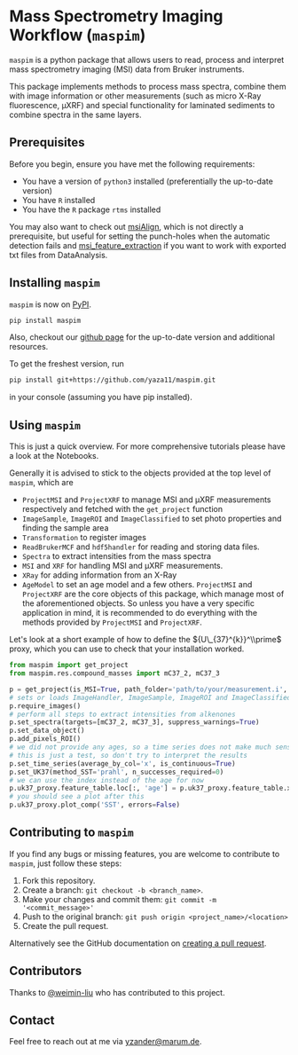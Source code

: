 # Mass Spectrometry Imaging Workflow (`maspim`)

`maspim` is a python package that allows users to read, process and interpret mass spectrometry imaging (MSI) data from Bruker instruments.

This package implements methods to process mass spectra, combine them with image information or other measurements (such as micro X-Ray fluorescence, µXRF) and special functionality for laminated sediments to combine spectra in the same layers.

## Prerequisites

Before you begin, ensure you have met the following requirements:
<!--- These are just example requirements. Add, duplicate or remove as required --->

* You have a version of `python3` installed (preferentially the up-to-date version)
* You have `R` installed
* You have the `R` package `rtms` installed

You may also want to check out [msiAlign](https://github.com/weimin-liu/msiAlign), which is not directly a prerequisite, but useful for setting the punch-holes when the automatic detection fails and [msi_feature_extraction](https://github.com/weimin-liu/msi_feature_extraction) if you want to work with exported txt files from DataAnalysis.

## Installing `maspim`

`maspim` is now on [PyPI](https://pypi.org/project/maspim/). 
```bash
pip install maspim
```

Also, checkout our [github page](https://github.com/yaza11/maspim) for the up-to-date version and additional resources.

To get the freshest version, run

```bash
pip install git+https://github.com/yaza11/maspim.git
```

in your console (assuming you have pip installed).

## Using `maspim`

This is just a quick overview. For more comprehensive tutorials please have a look at the Notebooks.

Generally it is advised to stick to the objects provided at the top level of `maspim`, which are

* `ProjectMSI` and `ProjectXRF` to manage MSI and µXRF measurements respectively and fetched with the `get_project` function
* `ImageSample`, `ImageROI` and `ImageClassified` to set photo properties and finding the sample area
* `Transformation` to register images
* `ReadBrukerMCF` and `hdf5handler` for reading and storing data files.
* `Spectra` to extract intensities from the mass spectra
* `MSI` and `XRF` for handling MSI and µXRF measurements.
* `XRay` for adding information from an X-Ray
* `AgeModel` to set an age model
and a few others. `ProjectMSI` and `ProjectXRF` are the core objects of this package, which manage most of the aforementioned objects. So unless you have a very specific application in mind, it is recommended to do everything with the methods provided by `ProjectMSI` and `ProjectXRF`.

Let's look at a short example of how to define the ${U\_{37}^{k}}^\\prime$ proxy, which you can use to check that your installation worked.
```python
from maspim import get_project
from maspim.res.compound_masses import mC37_2, mC37_3

p = get_project(is_MSI=True, path_folder='path/to/your/measurement.i', is_laminated=False)
# sets or loads ImageHandler, ImageSample, ImageROI and ImageClassified
p.require_images()
# perform all steps to extract intensities from alkenones
p.set_spectra(targets=[mC37_2, mC37_3], suppress_warnings=True)
p.set_data_object()
p.add_pixels_ROI()
# we did not provide any ages, so a time series does not make much sense, but 
# this is just a test, so don't try to interpret the results
p.set_time_series(average_by_col='x', is_continuous=True)
p.set_UK37(method_SST='prahl', n_successes_required=0)
# we can use the index instead of the age for now
p.uk37_proxy.feature_table.loc[:, 'age'] = p.uk37_proxy.feature_table.x
# you should see a plot after this
p.uk37_proxy.plot_comp('SST', errors=False)
```

## Contributing to `maspim`

If you find any bugs or missing features, you are welcome to contribute to `maspim`, just follow these steps:

1. Fork this repository.
2. Create a branch: `git checkout -b <branch_name>`.
3. Make your changes and commit them: `git commit -m '<commit_message>'`
4. Push to the original branch: `git push origin <project_name>/<location>`
5. Create the pull request.

Alternatively see the GitHub documentation on [creating a pull request](https://help.github.com/en/github/collaborating-with-issues-and-pull-requests/creating-a-pull-request).

## Contributors

Thanks to [@weimin-liu](https://github.com/weimin-liu) who has contributed to this project.

## Contact

Feel free to reach out at me via [yzander@marum.de](mailto:yzander@marum.de).
